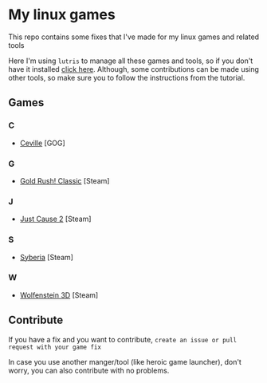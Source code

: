 # My linux games

This repo contains some fixes that I've made for my linux games and related tools

Here I'm using `lutris` to manage all these games and tools, so if you don't have it installed [click here](https://lutris.net/). Although, some contributions can be made using other tools, so make sure you to follow the instructions from the tutorial.

## Games

### C

* [Ceville](./ceville/) [GOG]

### G

* [Gold Rush! Classic](./gold-rush-classic/) [Steam]

### J

* [Just Cause 2](./just-cause-2/) [Steam]

### S

* [Syberia](./syberia/) [Steam]

### W

* [Wolfenstein 3D](./wolfenstein-3d/) [Steam]


## Contribute

If you have a fix and you want to contribute, `create an issue or pull request with your game fix`

In case you use another manger/tool (like heroic game launcher), don't worry, you can also contribute with no problems.
